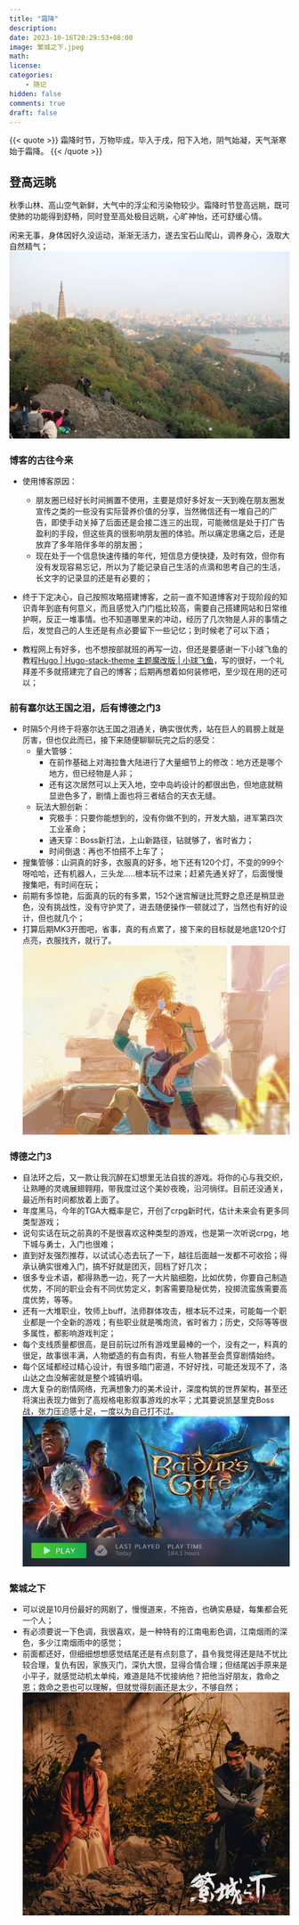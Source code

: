 ```yaml
---
title: "霜降"
description: 
date: 2023-10-16T20:29:53+08:00
image: 繁城之下.jpeg
math: 
license: 
categories:
    - 随记
hidden: false
comments: true
draft: false
---
```


{{< quote >}}
霜降时节，万物毕成，毕入于戌，阳下入地，阴气始凝，天气渐寒始于霜降。
{{< /quote >}}

## 登高远眺

秋季山林、高山空气新鲜，大气中的浮尘和污染物较少。霜降时节登高远眺，既可使肺的功能得到舒畅，同时登至高处极目远眺，心旷神怡，还可舒缓心情。

闲来无事，身体因好久没运动，渐渐无活力，遂去宝石山爬山，调养身心，汲取大自然精气；
![宝石山.jpg](宝石山.jpg)

### 博客的古往今来

- 使用博客原因：
	- 朋友圈已经好长时间搁置不使用，主要是烦好多好友一天到晚在朋友圈发宣传之类的一些没有实际营养价值的分享，当然微信还有一堆自己的广告，即使手动关掉了后面还是会接二连三的出现，可能微信是处于打广告盈利的手段，但这些真的很影响朋友圈的体验。所以痛定思痛之后，还是放弃了多年陪伴多年的朋友圈；
	- 现在处于一个信息快速传播的年代，短信息方便快捷，及时有效，但你有没有发现容易忘记，所以为了能记录自己生活的点滴和思考自己的生活，长文字的记录显的还是有必要的；

- 终于下定决心，自己按照攻略搭建博客，之前一直不知道博客对于现阶段的知识青年到底有何意义，而且感觉入门门槛比较高，需要自己搭建网站和日常维护啊，反正一堆事情。也不知道哪里来的冲动，经历了几次物是人非的事情之后，发觉自己的人生还是有点必要留下一些记忆；到时候老了可以下酒；
- 教程网上有好多，也不想按部就班的再写一边，但还是要感谢一下小球飞鱼的教程[Hugo | Hugo-stack-theme 主题魔改版 | 小球飞鱼](https://mantyke.icu/posts/2022/stack-theme-mod/)，写的很好，一个礼拜差不多就搭建完了自己的博客；后期再想着如何装修吧，至少现在用的还可以；

### 前有塞尔达王国之泪，后有博德之门3

- 时隔5个月终于将塞尔达王国之泪通关，确实很优秀，站在巨人的肩膀上就是厉害，但也仅此而已，接下来随便聊聊玩完之后的感受：
	- 量大管够：
		- 在前作基础上对海拉鲁大陆进行了大量细节上的修改：地方还是哪个地方，但已经物是人非；
		- 还有这次居然可以上天入地，空中岛屿设计的都很出色，但地底就稍显逊色多了，剧情上面也将三者结合的天衣无缝。
	- 玩法大胆创新：
		- 究极手：只要你能想到的，没有你做不到的，开发大脑，进军第四次工业革命；
		- 通天穿：Boss新打法，上山新路径，钻就够了，省时省力；
		- 时间倒退：再也不怕搭不上车了；
- 搜集管够：山洞真的好多，衣服真的好多，地下还有120个灯，不变的999个呀哈哈，还有机器人，三头龙.....根本玩不过来；赶紧先通关好了，后面慢慢搜集吧，有时间在玩；
- 前期有多惊艳，后面真的玩的有多累，152个迷宫解谜比荒野之息还是稍显逊色，没有挑战性，没有守护灵了，进去随便操作一顿就过了，当然也有好的设计，但也就几个；
- 打算后期MK3开图吧，省事，真的有点累了，接下来的目标就是地底120个灯点亮，衣服找齐，就行了。![塞尔达王国之泪.jpeg](塞尔达王国之泪.jpeg)


### 博德之门3

- 自法环之后，又一款让我沉醉在幻想里无法自拔的游戏。将你的心与我交织，让熟睡的灵魂展翅翱翔，带我度过这个美妙夜晚，沿河徜徉。目前还没通关，最近所有时间都放着上面了。
- 年度黑马，今年的TGA大概率是它，开创了crpg新时代，估计未来会有更多同类型游戏；
- 说句实话在玩之前真的不是很喜欢这种类型的游戏，也是第一次听说crpg，地下城与勇士，入门也很难；
- 直到好友强烈推荐，以试试心态去玩了一下，越往后面越一发都不可收拾；得承认确实很难入门，搞不好就是团灭，回档了好几次；
- 很多专业术语，都得熟悉一边，死了一大片脑细胞，比如优势，你要自己制造优势，不同的职业会有不同优势定义，刺客需要隐秘优势，投掷流蛮族需要高度优势，等等。
- 还有一大堆职业，牧师上buff，法师群体攻击，根本玩不过来，可能每一个职业都是一个全新的游戏；有些职业就是嘴炮流，省时省力；历史，交际等等很多属性，都影响游戏判定；
- 每个支线质量都很高，是目前玩过所有游戏里最棒的一个，没有之一，料真的很足，故事很丰满，人物塑造的有血有肉，有些人物甚至会贯穿剧情始终。
- 每个区域都经过精心设计，有很多暗门密道，不好好找，可能还发现不了，洛山达之血没解密就是整个城镇坍塌。
- 庞大复杂的剧情网络，充满想象力的美术设计，深度构筑的世界架构，甚至还将演出表现力做到了高规格电影叙事游戏的水平；尤其要说凯瑟里克Boss战，张力压迫感十足，一度以为自己打不过。![博德之门3.jpeg](博德之门3.jpeg)

### 繁城之下

- 可以说是10月份最好的网剧了，慢慢道来，不拖沓，也确实悬疑，每集都会死一个人；
- 有必须要说一下色调，我很喜欢，是一种特有的江南电影色调，江南烟雨的深色，多少江南烟雨中的感觉；
- 前面都还好，但细细想想感觉结尾还是有点刻意了，县令我觉得还是陆不忧比较合理，复仇有因，家族灭门，深仇大恨，显得合情合理；但结尾凶手原来是小平子，就感觉动机太单纯，难道是陆不忧接纳他？把他当好朋友，救命之恩；救命之恩也可以理解，但就觉得刻画还是太少，不够自然；![繁城之下.jpeg](繁城之下.jpeg)
